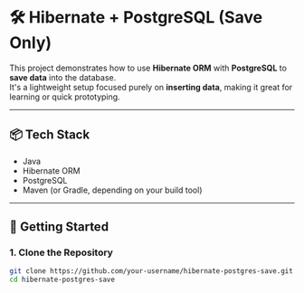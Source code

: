 # 🛠️ Hibernate + PostgreSQL (Save Only)

This project demonstrates how to use **Hibernate ORM** with **PostgreSQL** to **save data** into the database.  
It's a lightweight setup focused purely on **inserting data**, making it great for learning or quick prototyping.

---

## 📦 Tech Stack

- Java  
- Hibernate ORM  
- PostgreSQL  
- Maven (or Gradle, depending on your build tool)

---

## 🚀 Getting Started

### 1. Clone the Repository

```bash
git clone https://github.com/your-username/hibernate-postgres-save.git
cd hibernate-postgres-save
